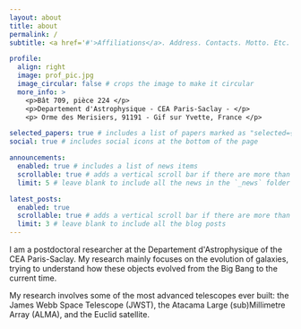 ```yaml
---
layout: about
title: about
permalink: /
subtitle: <a href='#'>Affiliations</a>. Address. Contacts. Motto. Etc.

profile:
  align: right
  image: prof_pic.jpg
  image_circular: false # crops the image to make it circular
  more_info: >
    <p>Bât 709, pièce 224 </p>
    <p>Departement d'Astrophysique - CEA Paris-Saclay - </p>
    <p> Orme des Merisiers, 91191 - Gif sur Yvette, France </p>

selected_papers: true # includes a list of papers marked as "selected={true}"
social: true # includes social icons at the bottom of the page

announcements:
  enabled: true # includes a list of news items
  scrollable: true # adds a vertical scroll bar if there are more than 3 news items
  limit: 5 # leave blank to include all the news in the `_news` folder

latest_posts:
  enabled: true
  scrollable: true # adds a vertical scroll bar if there are more than 3 new posts items
  limit: 3 # leave blank to include all the blog posts
---
```


I am a postdoctoral researcher at the Departement d'Astrophysique of the CEA Paris-Saclay. My research mainly focuses on the evolution of galaxies, trying to understand how these objects evolved from the Big Bang to the current time.

My research involves some of the most advanced telescopes ever built: the James Webb Space Telescope (JWST), the Atacama Large (sub)Millimetre Array (ALMA), and the Euclid satellite.
